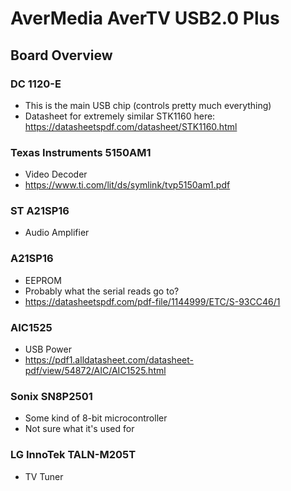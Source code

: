 # AverMedia AverTV USB2.0 Plus

## Board Overview
### DC 1120-E
- This is the main USB chip (controls pretty much everything)
- Datasheet for extremely similar STK1160 here: https://datasheetspdf.com/datasheet/STK1160.html

### Texas Instruments 5150AM1
- Video Decoder
- https://www.ti.com/lit/ds/symlink/tvp5150am1.pdf

### ST A21SP16
- Audio Amplifier

### A21SP16
- EEPROM
- Probably what the serial reads go to?
- https://datasheetspdf.com/pdf-file/1144999/ETC/S-93CC46/1

### AIC1525 
- USB Power
- https://pdf1.alldatasheet.com/datasheet-pdf/view/54872/AIC/AIC1525.html

### Sonix SN8P2501
- Some kind of 8-bit microcontroller
- Not sure what it's used for

### LG InnoTek TALN-M205T
- TV Tuner
